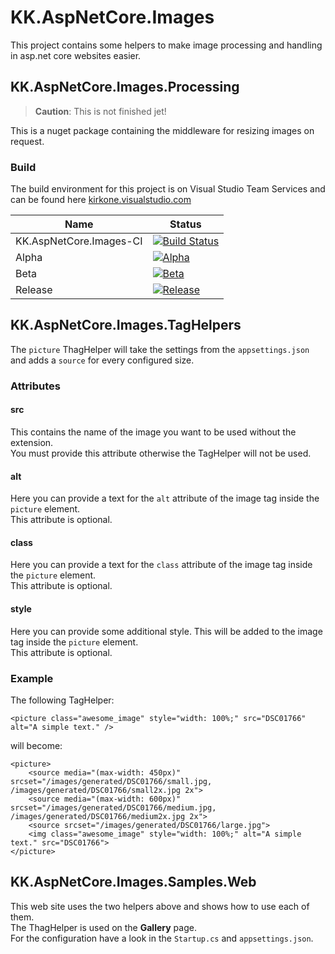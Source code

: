 # KK.AspNetCore.Images

This project contains some helpers to make image processing and handling in asp.net core websites easier.

## KK.AspNetCore.Images.Processing

> **Caution**: This is not finished jet!

This is a nuget package containing the middleware for resizing images on request.

### Build

The build environment for this project is on Visual Studio Team Services and can be found here [kirkone.visualstudio.com](https://kirkone.visualstudio.com/KK.AspNetCore.Images/_releases2?definitionId=2&view=mine&_a=releases)

| Name | Status |
| --- | --- |
| KK.AspNetCore.Images-CI | [![Build Status](https://kirkone.visualstudio.com/KK.AspNetCore.Images/_apis/build/status/KK.AspNetCore.Images-CI)](https://kirkone.visualstudio.com/KK.AspNetCore.Images/_build/latest?definitionId=22) |
| Alpha | [![Alpha](https://kirkone.vsrm.visualstudio.com/_apis/public/Release/badge/5ffc2eec-6944-4a03-a8b9-4f73af2f2237/2/4)](https://kirkone.visualstudio.com/KK.AspNetCore.Images/_release?definitionId=2&_a=releases) |
| Beta | [![Beta](https://kirkone.vsrm.visualstudio.com/_apis/public/Release/badge/5ffc2eec-6944-4a03-a8b9-4f73af2f2237/2/5)](https://kirkone.visualstudio.com/KK.AspNetCore.Images/_release?definitionId=2&_a=releases) |
| Release | [![Release](https://kirkone.vsrm.visualstudio.com/_apis/public/Release/badge/5ffc2eec-6944-4a03-a8b9-4f73af2f2237/2/6)](https://kirkone.visualstudio.com/KK.AspNetCore.Images/_release?definitionId=2&_a=releases) |

## KK.AspNetCore.Images.TagHelpers

The `picture` ThagHelper will take the settings from the `appsettings.json` and adds a `source` for every configured size.

### Attributes

#### src

This contains the name of the image you want to be used without the extension.  
You must provide this attribute otherwise the TagHelper will not be used.

#### alt

Here you can provide a text for the `alt` attribute of the image tag inside the `picture` element.  
This attribute is optional.

#### class

Here you can provide a text for the `class` attribute of the image tag inside the `picture` element.  
This attribute is optional.

#### style

Here you can provide some additional style. This will be added to the image tag inside the `picture` element.  
This attribute is optional.


### Example

The following TagHelper:

```
<picture class="awesome_image" style="width: 100%;" src="DSC01766" alt="A simple text." />
```

will become:

```
<picture>
    <source media="(max-width: 450px)" srcset="/images/generated/DSC01766/small.jpg, /images/generated/DSC01766/small2x.jpg 2x">
    <source media="(max-width: 600px)" srcset="/images/generated/DSC01766/medium.jpg, /images/generated/DSC01766/medium2x.jpg 2x">
    <source srcset="/images/generated/DSC01766/large.jpg">
    <img class="awesome_image" style="width: 100%;" alt="A simple text." src="DSC01766">
</picture>
```

## KK.AspNetCore.Images.Samples.Web

This web site uses the two helpers above and shows how to use each of them.  
The ThagHelper is used on the **Gallery** page.  
For the configuration have a look in the `Startup.cs` and `appsettings.json`.